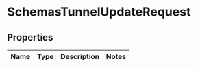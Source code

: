 # SchemasTunnelUpdateRequest

## Properties
Name | Type | Description | Notes
------------ | ------------- | ------------- | -------------
